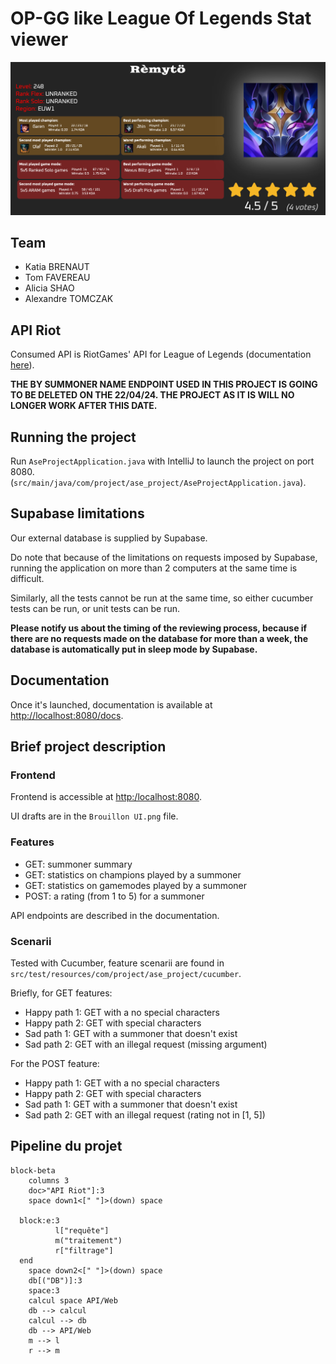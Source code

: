 # OP-GG like League Of Legends Stat viewer

![front-end](images/guardPage.png)

## Team
- Katia BRENAUT
- Tom FAVEREAU
- Alicia SHAO
- Alexandre TOMCZAK

## API Riot
Consumed API is RiotGames' API for League of Legends (documentation [here](https://developer.riotgames.com/docs/lol)).

**THE BY SUMMONER NAME ENDPOINT USED IN THIS PROJECT IS GOING TO BE DELETED ON THE 22/04/24.
THE PROJECT AS IT IS WILL NO LONGER WORK AFTER THIS DATE.**

## Running the project
Run `AseProjectApplication.java` with IntelliJ to launch the project on port 8080.
(`src/main/java/com/project/ase_project/AseProjectApplication.java`).

## Supabase limitations
Our external database is supplied by Supabase.

Do note that because of the limitations on requests imposed by Supabase, running the application
on more than 2 computers at the same time is difficult. 

Similarly, all the tests cannot be run at the same time, so either cucumber tests can be run, or unit tests can be run.

**Please notify us about the timing of the reviewing process, because if there are no requests made on the database for more
than a week, the database is automatically put in sleep mode by Supabase.**

## Documentation
Once it's launched, documentation is available at [http://localhost:8080/docs](http://localhost:8080/docs).

## Brief project description
### Frontend
Frontend is accessible at [http:/localhost:8080](http://localhost:8080).

UI drafts are in the `Brouillon UI.png` file.

### Features
- GET: summoner summary
- GET: statistics on champions played by a summoner
- GET: statistics on gamemodes played by a summoner
- POST: a rating (from 1 to 5) for a summoner

API endpoints are described in the documentation.

### Scenarii
Tested with Cucumber, feature scenarii are found in `src/test/resources/com/project/ase_project/cucumber`.

Briefly, for GET features:

- Happy path 1: GET with a no special characters
- Happy path 2: GET with special characters
- Sad path 1: GET with a summoner that doesn't exist
- Sad path 2: GET with an illegal request (missing argument)

For the POST feature:

- Happy path 1: GET with a no special characters
- Happy path 2: GET with special characters
- Sad path 1: GET with a summoner that doesn't exist
- Sad path 2: GET with an illegal request (rating not in [1, 5])


## Pipeline du projet
```mermaid
block-beta
    columns 3
    doc>"API Riot"]:3
    space down1<[" "]>(down) space

  block:e:3
          l["requête"]
          m("traitement")
          r["filtrage"]
  end
    space down2<[" "]>(down) space
    db[("DB")]:3
    space:3
    calcul space API/Web
    db --> calcul
    calcul --> db
    db --> API/Web
    m --> l 
    r --> m
```



